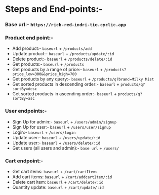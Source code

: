 # Steps and End-points:-

### Base url:-  `https://rich-red-indri-tie.cyclic.app`
### Product end point:-
  - Add product:- `baseurl` + `/products/add`
  - Update product:- `baseurl` + `/products/update/:id`
  - Delete product:- `baseurl` + `/products/delete/:id`
  - Get products:-  `baseurl` + `/products`
  - Get products by a range of price:- `baseurl` + `/products?price_low=300&&price_high=700`
  - Get products by any query:- `baseurl` + `/products/q?brand=Milky Mist`
  - Get sorted products in descending order:-  `baseurl` + `products/q?sortBy=desc`
  - Get sorted products in ascending order:-  `baseurl` + `products/q?sortBy=asc`


### User endpoints:-
  - Sign Up for admin:- `baseurl` + `/users/admin/signup`
  - Sign Up for user:- `baseurl` + `/users/user/signup`
  - Login:- `baseurl` + `/users/login`
  - Update user:- `baseurl` + `/users/update/:id`
  - Update user:- `baseurl` + `/users/delete/:id`
  - Get users (all users and admin):- `base url` + `/users/`

### Cart endpoint:- 
  - Get cart items: `baseurl` + `/cart/cartItems`
  - Add cart items: `baseurl` + `/cart/addcartItem/:id`
  - Delete cart item: `baseurl` + `/cart/delete/:id`
  - Quantity update: `baseurl` + `/cart/update/:id`